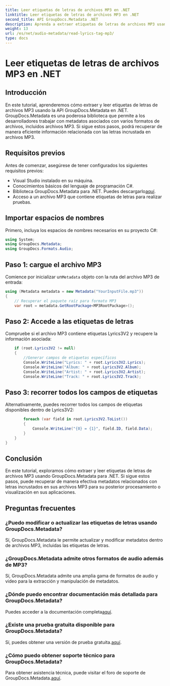 ```yaml
---
title: Leer etiquetas de letras de archivos MP3 en .NET
linktitle: Leer etiquetas de letras de archivos MP3 en .NET
second_title: API GroupDocs.Metadata .NET
description: Aprenda a extraer etiquetas de letras de archivos MP3 usando GroupDocs.Metadata para .NET. Sigue nuestro tutorial paso a paso.
weight: 13
url: /es/net/audio-metadata/read-lyrics-tag-mp3/
type: docs
---
```

# Leer etiquetas de letras de archivos MP3 en .NET

## Introducción
En este tutorial, aprenderemos cómo extraer y leer etiquetas de letras de archivos MP3 usando la API GroupDocs.Metadata en .NET. GroupDocs.Metadata es una poderosa biblioteca que permite a los desarrolladores trabajar con metadatos asociados con varios formatos de archivos, incluidos archivos MP3. Si sigue estos pasos, podrá recuperar de manera eficiente información relacionada con las letras incrustada en archivos MP3.
## Requisitos previos
Antes de comenzar, asegúrese de tener configurados los siguientes requisitos previos:
- Visual Studio instalado en su máquina.
- Conocimientos básicos del lenguaje de programación C#.
-  Biblioteca GroupDocs.Metadata para .NET. Puedes descargarlo[aquí](https://releases.groupdocs.com/metadata/net/).
- Acceso a un archivo MP3 que contiene etiquetas de letras para realizar pruebas.

## Importar espacios de nombres
Primero, incluya los espacios de nombres necesarios en su proyecto C#:
```csharp
using System;
using GroupDocs.Metadata;
using GroupDocs.Formats.Audio;
```
## Paso 1: cargue el archivo MP3
 Comience por inicializar un`Metadata` objeto con la ruta del archivo MP3 de entrada:
```csharp
using (Metadata metadata = new Metadata("YourInputFile.mp3"))
{
    // Recuperar el paquete raíz para formato MP3
    var root = metadata.GetRootPackage<MP3RootPackage>();
```
## Paso 2: Accede a las etiquetas de letras
Compruebe si el archivo MP3 contiene etiquetas Lyrics3V2 y recupere la información asociada:
```csharp
    if (root.Lyrics3V2 != null)
    {
        //Generar campos de etiquetas específicos
        Console.WriteLine("Lyrics: " + root.Lyrics3V2.Lyrics);
        Console.WriteLine("Album: " + root.Lyrics3V2.Album);
        Console.WriteLine("Artist: " + root.Lyrics3V2.Artist);
        Console.WriteLine("Track: " + root.Lyrics3V2.Track);
```
## Paso 3: recorrer todos los campos de etiquetas
Alternativamente, puedes recorrer todos los campos de etiquetas disponibles dentro de Lyrics3V2:
```csharp
        foreach (var field in root.Lyrics3V2.ToList())
        {
            Console.WriteLine("{0} = {1}", field.ID, field.Data);
        }
    }
}
```

## Conclusión
En este tutorial, exploramos cómo extraer y leer etiquetas de letras de archivos MP3 usando GroupDocs.Metadata para .NET. Si sigue estos pasos, puede recuperar de manera efectiva metadatos relacionados con letras incrustados en sus archivos MP3 para su posterior procesamiento o visualización en sus aplicaciones.

## Preguntas frecuentes
### ¿Puedo modificar o actualizar las etiquetas de letras usando GroupDocs.Metadata?
Sí, GroupDocs.Metadata le permite actualizar y modificar metadatos dentro de archivos MP3, incluidas las etiquetas de letras.
### ¿GroupDocs.Metadata admite otros formatos de audio además de MP3?
Sí, GroupDocs.Metadata admite una amplia gama de formatos de audio y video para la extracción y manipulación de metadatos.
### ¿Dónde puedo encontrar documentación más detallada para GroupDocs.Metadata?
 Puedes acceder a la documentación completa[aquí](https://tutorials.groupdocs.com/metadata/net/).
### ¿Existe una prueba gratuita disponible para GroupDocs.Metadata?
 Sí, puedes obtener una versión de prueba gratuita.[aquí](https://releases.groupdocs.com/).
### ¿Cómo puedo obtener soporte técnico para GroupDocs.Metadata?
 Para obtener asistencia técnica, puede visitar el foro de soporte de GroupDocs.Metadata.[aquí](https://forum.groupdocs.com/c/metadata/14).